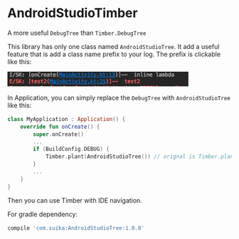 # AndroidStudioTimber
A more useful `DebugTree` than `Timber.DebugTree`

This library has only one class named `AndroidStudioTree`. It add a useful feature that is add a class name prefix to your log. The prefix is clickable like this:

![sample](https://github.com/z2058550226/AndroidStudioTimber/blob/master/sample.png) 

In Application, you can simply replace the `DebugTree` with `AndroidStudioTree` like this:

```kotlin
class MyApplication : Application() {
    override fun onCreate() {
        super.onCreate()
        ...
        if (BuildConfig.DEBUG) {
            Timber.plant(AndroidStudioTree()) // orignal is Timber.plant(Timber.DebugTree())
        }
        ...
    }
}
```

Then you can use Timber with IDE navigation.

For gradle dependency:
```groovy
compile 'com.suika:AndroidStudioTree:1.0.0'
```
